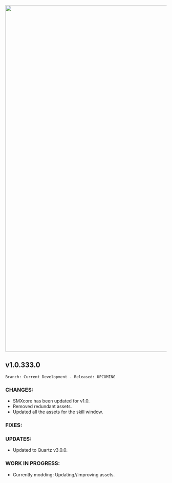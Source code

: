 <p align="center">
  <img src="https://7dtd-community.s3.us-east-2.amazonaws.com/monthly_2022_01/a20_banner_forum.png.35ab78c870a912989f716f892c664a60.png" width="1080" title="SMX">
</p>

## **v1.0.333.0**

`Branch: Current Development - Released: UPCOMING`

### CHANGES:
- SMXcore has been updated for v1.0.
- Removed redundant assets.
- Updated all the assets for the skill window.

### FIXES:

### UPDATES:
- Updated to Quartz v3.0.0.

### WORK IN PROGRESS:
- Currently modding: Updating//improving assets.
